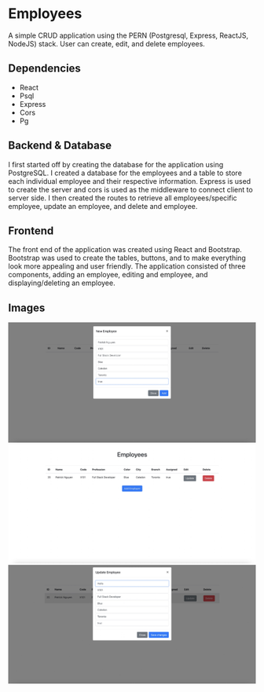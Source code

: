 # Employees

A simple CRUD application using the PERN (Postgresql, Express, ReactJS, NodeJS) stack. User can create, edit, and delete employees. 

## Dependencies
- React
- Psql
- Express
- Cors
- Pg

## Backend & Database
I first started off by creating the database for the application using PostgreSQL. I created a database for the employees and a table to store each individual employee and their respective information. 
Express is used to create the server and cors is used as the middleware to connect client to server side. I then created the routes to retrieve all employees/specific employee, update an employee, and delete and employee. 

## Frontend
The front end of the application was created using React and Bootstrap. Bootstrap was used to create the tables, buttons, and to make everything look more appealing and user friendly. The application consisted of three components, adding an employee, editing and employee, and displaying/deleting an employee. 

## Images
![new](https://github.com/patar-nguyen/employees/blob/master/client/public/images/new.jpg?raw=true)
![main](https://github.com/patar-nguyen/employees/blob/master/client/public/images/main.jpg?raw=true)
![update](https://github.com/patar-nguyen/employees/blob/master/client/public/images/update.jpg)